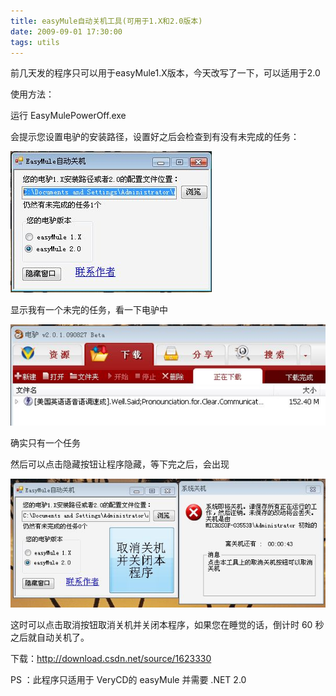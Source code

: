 ```yaml
---
title: easyMule自动关机工具(可用于1.X和2.0版本)
date: 2009-09-01 17:30:00
tags: utils
---
```


前几天发的程序只可以用于easyMule1.X版本，今天改写了一下，可以适用于2.0

使用方法：

运行  EasyMulePowerOff.exe

会提示您设置电驴的安装路径，设置好之后会检查到有没有未完成的任务：

![](/images/images/p_blog_csdn_net/cuipengfei1/EntryImages/20090901/jietu00.jpg)

显示我有一个未完的任务，看一下电驴中

![](/images/images/p_blog_csdn_net/cuipengfei1/EntryImages/20090901/jietu01.jpg)

确实只有一个任务

然后可以点击隐藏按钮让程序隐藏，等下完之后，会出现

![](/images/images/p_blog_csdn_net/cuipengfei1/EntryImages/20090901/jietu02.jpg)

这时可以点击取消按钮取消关机并关闭本程序，如果您在睡觉的话，倒计时  60  秒之后就自动关机了。

下载：<http://download.csdn.net/source/1623330>

PS  ：此程序只适用于  VeryCD的  easyMule  并需要  .NET 2.0
